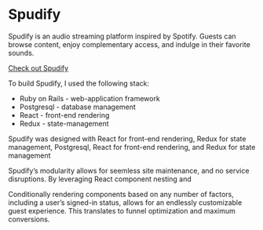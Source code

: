 # Spudify
Spudify is an audio streaming platform inspired by Spotify.  Guests can browse content,  enjoy complementary access, and indulge in their favorite sounds.


[Check out Spudify](https://spudify.herokuapp.com/#/us)

To build Spudify, I used the following stack:
  * Ruby on Rails - web-application framework
  * Postgresql - database management
  * React - front-end rendering
  * Redux - state-management




Spudify was designed with React for front-end rendering, Redux for state management, Postgresql, React for front-end rendering, and Redux for state management

Spudify’s modularity allows for seemless site maintenance, and no service disruptions.  By leveraging React component nesting and 


Conditionally rendering components based on any number of factors, including a user’s signed-in status, allows for an endlessly customizable guest experience.  This translates to funnel optimization and  maximum conversions. 



